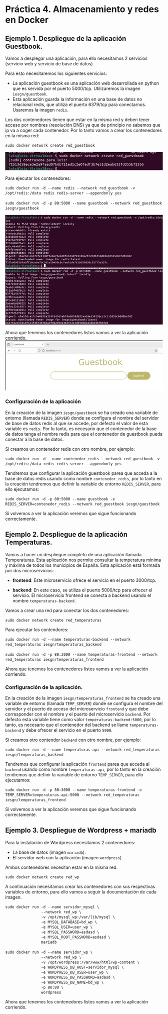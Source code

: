 # Práctica 4. Almacenamiento y redes en Docker

## Ejemplo 1. Despliegue de la aplicación Guestbook.

Vamos a desplegar una aplicación, para ello necesitamos 2 servicios (servicio web y servicio de base de datos)

Para esto necesitaremos los siguientes servicios:


- La aplicación guestbook es una aplicación web desarrollada en python que es servida por el puerto 5000/tcp. Utilizaremos la imagen `iesgn/guestbook`.
- Esta aplicación guarda la información en una base de datos no relacional redis, que utiliza el puerto 6379/tcp para conectarnos. Usaremos la imagen `redis`.


Los dos contenedores tienen que estar en la misma red y deben tener acceso por nombres (resolución DNS) ya que de principio no sabemos que ip va a coger cada contenedor. Por lo tanto vamos a crear los contenedores en la misma red:

```
sudo docker network create red_guestbook
```
![](https://github.com/jurado17/DAW/blob/main/Docker/Practica%204/img/c1.png)

Para ejecutar los contenedores:

```
sudo docker run -d --name redis --network red_guestbook -v /opt/redis:/data redis redis-server --appendonly yes

sudo docker run -d -p 80:5000 --name guestbook --network red_guestbook iesgn/guestbook
```
![](https://github.com/jurado17/DAW/blob/main/Docker/Practica%204/img/c2.png)
![](https://github.com/jurado17/DAW/blob/main/Docker/Practica%204/img/c3.png)

Ahora que tenemos los contenedores listos vamos a ver la aplicación corriendo.
![](https://github.com/jurado17/DAW/blob/main/Docker/Practica%204/img/c5.png)

### Configuración de la aplicación

En la creación de la imagen `iesgn/guestbook` se ha creado una variable de entorno (llamada `REDIS_SERVER`) donde se configura el nombre del servidor de base de datos redis al que se accede, por defecto el valor de esta variable es `redis`. Por lo tanto, es necesario que el contenedor de la base de datos tenga el nombre redis para que el contenedor de guestbook pueda conectar a la base de datos.

Si creamos un contenedor redis con otro nombre, por ejemplo:

```
sudo docker run -d --name contenedor_redis --network red_guestbook -v /opt/redis:/data redis redis-server --appendonly yes
```

Tendremos que configurar la aplicación guestbook parea que acceda a la base de datos redis usando como nombre `contenedor_redis`, por lo tanto en la creación tendremos que definir la variable de entorno `REDIS_SERVER`, para ello ejecutamos:

```
sudo docker run -d -p 80:5000 --name guestbook -e REDIS_SERVER=contenedor_redis --network red_guestbook iesgn/guestbook
```


Si volvemos a ver la aplicación veremos que sigue funcionando correctamente.



## Ejemplo 2. Despliegue de la aplicación Temperaturas.

Vamos a hacer un despliegue completo de una aplicación llamada Temperaturas. Esta aplicación nos permite consultar la temperatura mínima y máxima de todos los municipios de España. Esta aplicación está formada por dos microservicios:

- **frontend**: Este microservicio ofrece el servicio en el puerto 3000/tcp.

- **backend**:  En este caso, se utiliza el puerto 5000/tcp para ofrecer el servicio. 
El microservicio frontend se conecta a backend usando el nombre `temperaturas-backend`. 

Vamos a crear una red para conectar los dos contenedores:

```
sudo docker network create red_temperaturas
```

Para ejecutar los contendores:

```
sudo docker run -d --name temperaturas-backend --network red_temperaturas iesgn/temperaturas_backend

sudo docker run -d -p 80:3000 --name temperaturas-frontend --network red_temperaturas iesgn/temperaturas_frontend
```


Ahora que tenemos los contenedores listos vamos a ver la aplicación corriendo.

### Configuración de la aplicación.

En la creación de la imagen `iesgn/temperaturas_frontend` se ha creado una variable de entorno (llamada `TEMP_SERVER`) donde se configura el nombre del servidor y el puerto de acceso del microservicio `frontend` y que debe corresponder con el nombre y el puerto del microservicio `backend`. Por defecto esta variable tiene como valor `temperaturas-backend:5000`, por lo tanto, es necesario que el contenedor del backend se llame `temperaturas-backend` y debe ofrecer el servicio en el puerto `5000`.

Si creamos otro contendor `backend` con otro nombre, por ejemplo:

```
sudo docker run -d --name temperaturas-api --network red_temperaturas iesgn/temperaturas_backend
```

Tendremos que configurar la aplicación `frontend` parea que acceda al `backend` usando como nombre `temperaturas-api`, por lo tanto en la creación tendremos que definir la variable de entorno `TEMP_SERVER`, para ello ejecutamos:

```
sudo docker run -d -p 80:3000 --name temperaturas-frontend -e TEMP_SERVER=temperaturas-api:5000 --network red_temperaturas iesgn/temperaturas_frontend
```

Si volvemos a ver la aplicación veremos que sigue funcionando correctamente.

## Ejemplo 3. Despliegue de Wordpress + mariadb

Para la instalación de Wordpress necesitamos 2 contenedores:

- La base de datos (imagen `mariadb`).
- El servidor web con la aplicación (imagen `wordpress`).

Ambos contenedores necesitan estar en la misma red.

```
sudo docker network create red_wp
```

A continuación necesitamos crear los contenedores con sus respectivas variables de entorno, para ello vamos a seguir la documentación de cada imagen.

```
sudo docker run -d --name servidor_mysql \
                --network red_wp \
                -v /opt/mysql_wp:/var/lib/mysql \
                -e MYSQL_DATABASE=bd_wp \
                -e MYSQL_USER=user_wp \
                -e MYSQL_PASSWORD=asdasd \
                -e MYSQL_ROOT_PASSWORD=asdasd \
                mariadb
                
sudo docker run -d --name servidor_wp \
                --network red_wp \
                -v /opt/wordpress:/var/www/html/wp-content \
                -e WORDPRESS_DB_HOST=servidor_mysql \
                -e WORDPRESS_DB_USER=user_wp \
                -e WORDPRESS_DB_PASSWORD=asdasd \
                -e WORDPRESS_DB_NAME=bd_wp \
                -p 80:80 \
                wordpress
```

Ahora que tenemos los contenedores listos vamos a ver la aplicación corriendo.
